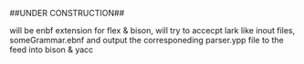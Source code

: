 ##UNDER CONSTRUCTION##

will be enbf extension for flex & bison, will try to accecpt lark like inout files, someGrammar.ebnf and output the corresponeding parser.ypp file to the feed into bison & yacc
